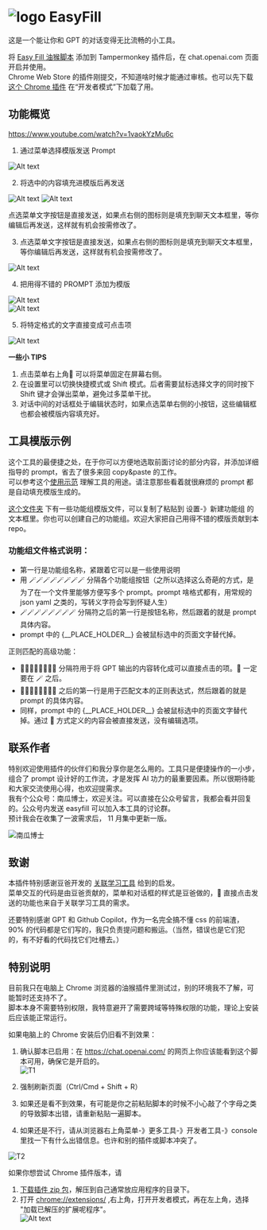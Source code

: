 #  ![logo](./ChromExtension/icons/icon48.png) EasyFill
这是一个能让你和 GPT 的对话变得无比流畅的小工具。  

将 [Easy Fill 油猴脚本](./easyfill_tampermonkey_script.js) 添加到 Tampermonkey 插件后，在 chat.openai.com 页面开启并使用。  
Chrome Web Store 的插件刚提交，不知道啥时候才能通过审核。也可以先下载 [这个 Chrome 插件](./EasyFillChromExtension.zip) 在“开发者模式”下加载了用。

## 功能概览

https://www.youtube.com/watch?v=1vaokYzMu6c 

1. 通过菜单选择模版发送 Prompt    

![Alt text](./imgs/demo1.png)

2. 将选中的内容填充进模版后再发送    

![Alt text](./imgs/demo2-1.png)
![Alt text](./imgs/demo2.png)

点选菜单文字按钮是直接发送，如果点右侧的图标则是填充到聊天文本框里，等你编辑后再发送，这样就有机会按需修改了。  

3. 点选菜单文字按钮是直接发送，如果点右侧的图标则是填充到聊天文本框里，等你编辑后再发送，这样就有机会按需修改了。   

![Alt text](./imgs/demo3.png)

4. 把用得不错的 PROMPT 添加为模版    

![Alt text](./imgs/demo4.png)  
![Alt text](./imgs/demo5.png)  

5. 将特定格式的文字直接变成可点击项    

![Alt text](./imgs/demo7.png)

**一些小 TIPS**  

1. 点击菜单右上角📌 可以将菜单固定在屏幕右侧。  
2. 在设置里可以切换快捷模式或 Shift 模式。后者需要鼠标选择文字的同时按下 Shift 键才会弹出菜单，避免过多菜单干扰。   
3. 对话中间的对话框处于编辑状态时，如果点选菜单右侧的小按钮，这些编辑框也都会被模版内容填充好。   



## 工具模版示例   

这个工具的最便捷之处，在于你可以方便地选取前面讨论的部分内容，并添加详细指导的 prompt，省去了很多来回 copy&paste 的工作。  
可以参考这个[使用示范](https://chat.openai.com/share/56c0665b-7265-47ac-b40a-774bf3fc557e) 理解工具的用途。请注意那些看着就很麻烦的 prompt 都是自动填充模版生成的。

[这个文件夹](./tool_templates/) 下有一些功能组模版文件，可以复制了粘贴到 设置-》新建功能组 的文本框里。你也可以创建自己的功能组。欢迎大家把自己用得不错的模版贡献到本 repo。  

### 功能组文件格式说明：

* 第一行是功能组名称，紧跟着它可以是一些使用说明
* 用 🪄🪄🪄🪄🪄🪄🪄🪄 分隔各个功能组按钮（之所以选择这么奇葩的方式，是为了在一个文件里能够方便写多个 prompt。prompt 啥格式都有，用常规的 json yaml 之类的，写转义字符会写到怀疑人生）
* 🪄🪄🪄🪄🪄🪄🪄🪄 分隔符之后的第一行是按钮名称，然后跟着的就是 prompt 具体内容。
* prompt 中的 {\_\_PLACE_HOLDER\_\_} 会被鼠标选中的页面文字替代掉。

正则匹配的高级功能：  
* 📖📖📖📖📖📖📖📖 分隔符用于将 GPT 输出的内容转化成可以直接点击的项。📖 一定要在 🪄 之后。  
* 📖📖📖📖📖📖📖📖 之后的第一行是用于匹配文本的正则表达式，然后跟着的就是 prompt 的具体内容。  
* 同样，prompt 中的 {\_\_PLACE_HOLDER\_\_} 会被鼠标选中的页面文字替代掉。通过 📖 方式定义的内容会被直接发送，没有编辑选项。  


## 联系作者

特别欢迎使用插件的伙伴们和我分享你是怎么用的。工具只是便捷操作的一小步，组合了 prompt 设计好的工作流，才是发挥 AI 功力的最重要因素。所以很期待能和大家交流使用心得，也欢迎提需求。  
我有个公众号：南瓜博士，欢迎关注。可以直接在公众号留言，我都会看并回复的。公众号内发送 easyfill 可以加入本工具的讨论群。   
预计我会在收集了一波需求后， 11 月集中更新一版。  

![南瓜博士](imgs/qrcode.jpeg)  

## 致谢

本插件特别感谢豆爸开发的 [关联学习工具](https://waytoagi.feishu.cn/wiki/XMgawFyCVimUSTkeJvHckF9inLc) 给到的启发。  
菜单交互的代码是由豆爸贡献的，菜单和对话框的样式是豆爸做的，📖 直接点击发送的功能也来自于关联学习工具的需求。  

还要特别感谢 GPT 和 Github Copilot，作为一名完全搞不懂 css 的前端渣，90% 的代码都是它们写的，我只负责提问题和搬运。（当然，错误也是它们犯的，有不好看的代码找它们吐槽去。）    

## 特别说明  
目前我只在电脑上 Chrome 浏览器的油猴插件里测试过，别的环境我不了解，可能暂时还支持不了。  
脚本本身不需要特别权限，我特意避开了需要跨域等特殊权限的功能，理论上安装后应该能正常运行。  

如果电脑上的 Chrome 安装后仍旧看不到效果：  
1. 确认脚本已启用：在 https://chat.openai.com/ 的网页上你应该能看到这个脚本可用，确保它是开启的。  
![T1](imgs/troubleshooting1.png)

2. 强制刷新页面（Ctrl/Cmd + Shift + R）

3. 如果还是看不到效果，有可能是你之前粘贴脚本的时候不小心敲了个字母之类的导致脚本出错，请重新粘贴一遍脚本。

4. 如果还是不行，请从浏览器右上角菜单-》更多工具-》开发者工具-》console 里找一下有什么出错信息。也许和别的插件或脚本冲突了。  

![T2](imgs/troubleshooting2.png)
  

如果你想尝试 Chrome 插件版本，请   

1.  [下载插件 zip 包](./EasyFillChromExtension.zip)，解压到自己通常放应用程序的目录下。  
2. 打开 [chrome://extensions/](chrome://extensions/) ,右上角，打开开发者模式，再在左上角，选择 "加载已解压的扩展呢程序"。    
![Alt text](./imgs/chrome.png)  

